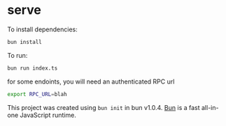 # serve

To install dependencies:

```bash
bun install
```

To run:

```bash
bun run index.ts
```

for some endoints, you will need an authenticated RPC url

```bash
export RPC_URL=blah
```

This project was created using `bun init` in bun v1.0.4. [Bun](https://bun.sh) is a fast all-in-one JavaScript runtime.
